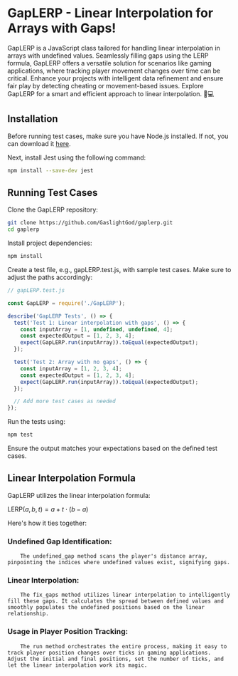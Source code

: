 # GapLERP - Linear Interpolation for Arrays with Gaps!

GapLERP is a JavaScript class tailored for handling linear interpolation in arrays with undefined values. Seamlessly filling gaps using the LERP formula, GapLERP offers a versatile solution for scenarios like gaming applications, where tracking player movement changes over time can be critical. Enhance your projects with intelligent data refinement and ensure fair play by detecting cheating or movement-based issues. Explore GapLERP for a smart and efficient approach to linear interpolation. 🚀💻

## Installation

Before running test cases, make sure you have Node.js installed. If not, you can download it [here](https://nodejs.org/).

Next, install Jest using the following command:

```bash
npm install --save-dev jest
```

## Running Test Cases

Clone the GapLERP repository:

```bash
git clone https://github.com/GaslightGod/gaplerp.git
cd gaplerp
```
Install project dependencies:

```bash
npm install
```

Create a test file, e.g., gapLERP.test.js, with sample test cases. Make sure to adjust the paths accordingly:

```js
// gapLERP.test.js

const GapLERP = require('./GapLERP');

describe('GapLERP Tests', () => {
  test('Test 1: Linear interpolation with gaps', () => {
    const inputArray = [1, undefined, undefined, 4];
    const expectedOutput = [1, 2, 3, 4];
    expect(GapLERP.run(inputArray)).toEqual(expectedOutput);
  });

  test('Test 2: Array with no gaps', () => {
    const inputArray = [1, 2, 3, 4];
    const expectedOutput = [1, 2, 3, 4];
    expect(GapLERP.run(inputArray)).toEqual(expectedOutput);
  });

  // Add more test cases as needed
});
```
Run the tests using:

```bash
npm test
```
Ensure the output matches your expectations based on the defined test cases.

## Linear Interpolation Formula

GapLERP utilizes the linear interpolation formula:

$` \text{LERP}(a, b, t) = a + t \cdot (b - a)`$

Here's how it ties together:

  ### Undefined Gap Identification:
        The undefined_gap method scans the player's distance array, pinpointing the indices where undefined values exist, signifying gaps.

  ### Linear Interpolation:
        The fix_gaps method utilizes linear interpolation to intelligently fill these gaps. It calculates the spread between defined values and smoothly populates the undefined positions based on the linear relationship.

 ###  Usage in Player Position Tracking:
        The run method orchestrates the entire process, making it easy to track player position changes over ticks in gaming applications. Adjust the initial and final positions, set the number of ticks, and let the linear interpolation work its magic.
